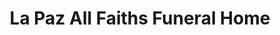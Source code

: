 ---
title: "La Paz All Faiths Funeral Home"
url: /san-antonio/la-paz-all-faiths-funeral-home/
shop: Bestattungen
---